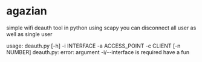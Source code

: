 # agazian
simple wifi deauth tool in python using scapy 
 you can disconnect all user as well as single user
 
usage: deauth.py [-h] -i INTERFACE -a ACCESS_POINT -c CLIENT [-n NUMBER]
deauth.py: error: argument -i/--interface is required
have a fun
